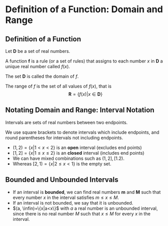 # Definition of a Function: Domain and Range

## Definition of a Function

Let __D__ be a set of real numbers.

A function __f__ is a rule (or a set of rules) that assigns to each number $x$ in __D__ a unique real number called $f(x)$.

The set __D__ is called the domain of $f$.

The range of $f$ is the set of all values of $f(x)$, that is
$$\mathbf{R}=\{f(x)|x  \in \mathbf{D}\}$$

## Notating Domain and Range: Interval Notation

Intervals are sets of real numbers between two endpoints.

We use square brackets to denote intervals which include endpoints, and round parentheses for intervals not including endpoints.

- $(1,2)=\{x|1<x<2\}$ is an __open__ interval (excludes end points)
- $[1,2]=\{x|1\le x\le 2\}$ is an __closed__ interval (includes end points)
- We can have mixed combinations such as $(1,2],[1.2)$.
- Whereas $[2,1)=\{x|2\le x< 1\}$ is the empty set.

## Bounded and Unbounded Intervals

- If an interval is __bounded__, we can find real numbers __m__ and __M__ such that every number $x$ in the interval satisfies $m\le x\le M$.
- If an interval is not bounded, we say that it is unbounded.
- $(a, \infin)=\{x|a<x\}$ with $a$ a real number is an unbounded interval, since there is no real number $M$ such that $x\le M$ for every $x$ in the interval.
  
  